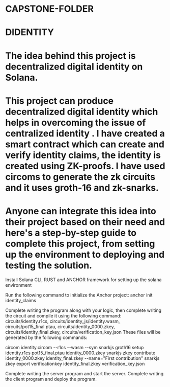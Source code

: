 # CAPSTONE-FOLDER

# DIDENTITY

# The idea behind this project is decentralized digital identity on Solana.

# This project can produce decentralized digital identity which helps in overcoming the issue of centralized identity . I have created a smart contract which can create and verify identity claims, the identity is created using ZK-proofs. I have used circoms to generate the zk circuits and it uses groth-16 and zk-snarks.

# Anyone can integrate this idea into their project based on their need and here's a step-by-step guide to complete this project, from setting up the environment to deploying and testing the solution.

Install Solana CLI, RUST and ANCHOR framework for setting up the solana environment

Run the following command to initialize the Anchor project:
anchor init identity_claims

Complete writing the program along with your logic, then complete writing the circuit and compile it using the following command:
circuits/identity.r1cs, circuits/identity_js/identity.wasm, circuits/pot15_final.ptau, circuits/identity_0000.zkey, circuits/identity_final.zkey, circuits/verification_key.json
These files will be generated by the following commands:

circom identity.circom --r1cs --wasm --sym
snarkjs groth16 setup identity.r1cs pot15_final.ptau identity_0000.zkey
snarkjs zkey contribute identity_0000.zkey identity_final.zkey --name="First contribution"
snarkjs zkey export verificationkey identity_final.zkey verification_key.json

Complete writing the server program and start the server.
Complete writing the client program and deploy the program.

